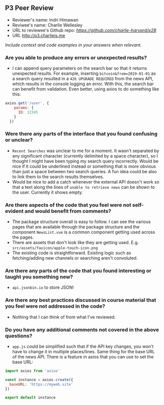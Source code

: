 ## P3 Peer Review

+ Reviewer's name: Indri Himawan
+ Reviwee's name: Charlie Wellesley
+ URL to reviewee's Github repo: *<https://github.com/charlie-harvard/e28>*
+ URL <http://p3.charlieis.me>

*Include context and code examples in your answers when relevant.*

### Are you able to produce any errors or unexpected results?
- I can append query parameters on the search bar so that it returns unexpected results. For example, inserting `bitcoin&from=2019-01-01` as a search query resulted in a `426 UPGRADE REQUIRED` from the news API, which results in the console logging an error. With this, the search bar can benefit from validation. Even better, using axios to do something like this:
```javascript
axios.get('/user', {
    params: {
      ID: 12345
    }
  })
```

### Were there any parts of the interface that you found confusing or unclear?
- `Recent Searches` was unclear to me for a moment. It wasn't separated by any significant character (currently delimited by a space character), so I thought I might have been typing my search query incorrectly. Would be nice if it could be underlined instead or something that is more obvious than just a space between two search queries. A fun idea could be also to link them to the search results themselves.
- Would be nice to add a catch whenever the external API doesn't work so that a text along the lines of `unable to retrieve news` can be shown to the user. Currently it shows empty.

### Are there aspects of the code that you feel were not self-evident and would benefit from comments?
- The package structure overall is easy to follow. I can see the various pages that are available through the package structure and the component `NewsList.vue` is a common component getting used across the pages.
- There are assets that don't look like they are getting used. E.g. `src/assets/favicon/apple-touch-icon.png`
- The existing code is straightforward. Existing logic such as fetching/adding new channels or searching aren't convoluted.

### Are there any parts of the code that you found interesting or taught you something new?
- `api.jsonbin.io` to store JSON!

### Are there any best practices discussed in course material that you feel were not addressed in the code?
- Nothing that I can think of from what I've reviewed.

### Do you have any additional comments not covered in the above questions?
- `app.js` could be simplified such that if the API key changes, you won't have to change it in multiple places/lines. Same thing for the base URL of the news API. There is a feature in axios that you can use to set the base URL:
```javascript
import axios from 'axios'

const instance = axios.create({
  baseURL: 'https://myweb.site'
})

export default instance
```

